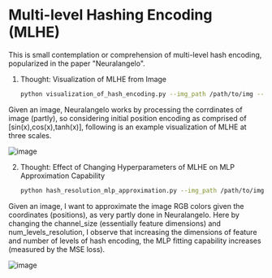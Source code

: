 # Multi-level Hashing Encoding (MLHE)
This is small contemplation or comprehension of multi-level hash encoding, popularized in the paper "Neuralangelo".

1. Thought: Visualization of MLHE from Image
   ```bash
   python visualization_of_hash_encoding.py --img_path /path/to/img --num_levels_resolution 4
   ```
Given an image, Neuralangelo works by processing the corrdinates of image (partly), so considering initial position encoding as comprised of [sin(x),cos(x),tanh(x)], following is an example visualization of MLHE at three scales.

![image](https://github.com/antidianuj/multlevel_hashencoding/assets/47445756/09b97194-e7f9-488c-b246-7611f4b34cfb)


2. Thought: Effect of Changing Hyperparameters of MLHE on MLP Approximation Capability
   ```bash
   python hash_resolution_mlp_approximation.py --img_path /path/to/img --num_levels_resolution 4 --channel_size 2 --hidden_dim 128 --lr 1e-2 --bs 32 --num_epochs 100
   ```
Given an image, I want to approximate the image RGB colors given the coordinates (positions), as very partly done in Neuralangelo. Here by changing the channel_size (essentially feature dimensions) and num_levels_resolution, I observe that increasing the dimensions of feature and number of levels of hash encoding, the MLP fitting capability increases (measured by the MSE loss).

![image](https://github.com/antidianuj/multlevel_hashencoding/assets/47445756/16b2c834-f0f2-4bd9-96a2-4b33137a38c5)


   

